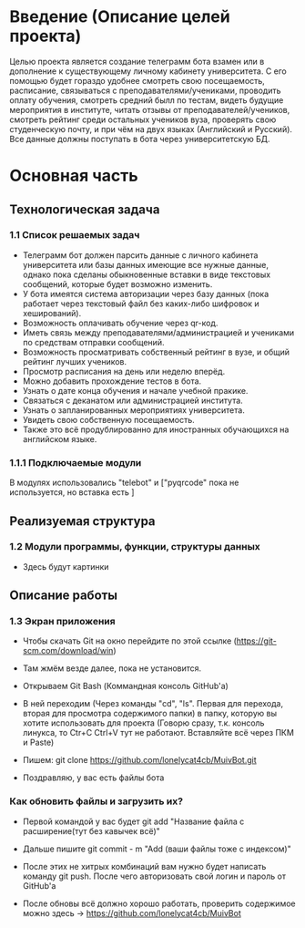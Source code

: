 # Введение (Описание целей проекта)
Целью проекта является создание телеграмм бота взамен или в дополнение к существующему личному кабинету университета. С его помощью будет гораздо удобнее смотреть свою посещаемость, расписание, связываться с преподавателями/учениками, проводить оплату обучения, смотреть средний былл по тестам, видеть будущие мероприятия в институте, читать отзывы от преподавателей/учеников, смотреть рейтинг среди остальных учеников вуза, проверять свою студенческую почту, и при чём на двух языках (Английский и Русский). Все данные должны поступать в бота через университетскую БД.

# Основная часть
## Технологическая задача
### 1.1 Список решаемых задач
- Телеграмм бот должен парсить данные с личного кабинета университета или базы данных имеющие все нужные данные, однако пока сделаны обыкновенные вставки в виде текстовых сообщений, которые будет возможно изменить. 
- У бота имеятся система авторизации через базу данных (пока работает через текстовый файл без каких-либо шифровок и хеширований). 
- Возможность оплачивать обучение через qr-код.
- Иметь связь между преподавателями/администрацией и учениками по средствам отправки сообщений.
- Возможность просматривать собственный рейтинг в вузе, и общий рейтинг лучших учеников.
- Просмотр расписания на день или неделю вперёд.
- Можно добавить прохождение тестов в бота.
- Узнать о дате конца обучения и начале учебной пракике.
- Связаться с деканатом или администрацией института.
- Узнать о запланированных мероприятиях университета.
- Увидеть свою собственную посещаемость.
- Также это всё продублированно для иностранных обучающихся на английском языке.

### 1.1.1 Подключаемые модули
В модулях использовались "telebot" и ["pyqrcode" пока не используется, но вставка есть ]

## Реализуемая структура
### 1.2 Модули программы, функции, структуры данных
- Здесь будут картинки

## Описание работы
### 1.3 Экран приложения
- Чтобы скачать Git на окно перейдите по этой ссылке (https://git-scm.com/download/win)

- Там жмём везде далее, пока не установится.

- Открываем Git Bash (Коммандная консоль GitHub'a)

- В ней переходим (Через команды "cd", "ls". Первая для перехода, вторая для просмотра содержимого папки) в папку, которую вы хотите использовать для проекта (Говорю сразу, т.к. консоль линукса, то Ctr+C Ctrl+V тут не работают. Вставляйте всё через ПКМ и Paste)

- Пишем: git clone https://github.com/lonelycat4cb/MuivBot.git

- Поздравляю, у вас есть файлы бота

### Как обновить файлы и загрузить их?

- Первой командой у вас будет git add "Название файла с расширение(тут без кавычек всё)"

- Дальше пишите git commit - m "Add (ваши файлы тоже с индексом)"

- После этих не хитрых комбинаций вам нужно будет написать команду git push. После чего авторизовать свой логин и пароль от GitHub'a

- После обновы всё должно хорошо работать, проверить содержимое можно здесь -> https://github.com/lonelycat4cb/MuivBot
